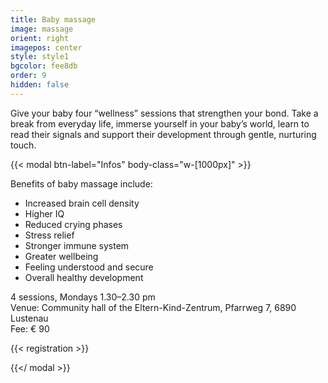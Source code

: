 ```yaml
---
title: Baby massage
image: massage
orient: right
imagepos: center
style: style1
bgcolor: fee8db
order: 9
hidden: false
---
```

Give your baby four “wellness” sessions that strengthen your bond. Take a break from
everyday life, immerse yourself in your baby’s world, learn to read their signals and support
their development through gentle, nurturing touch.

{{< modal btn-label="Infos" body-class="w-\[1000px]" >}} 

Benefits of baby massage include:

* Increased brain cell density
* Higher IQ
* Reduced crying phases
* Stress relief
* Stronger immune system
* Greater wellbeing
* Feeling understood and secure
* Overall healthy development

4 sessions, Mondays 1.30–2.30 pm  
Venue: Community hall of the Eltern-Kind-Zentrum, Pfarrweg 7, 6890 Lustenau  
Fee: € 90

{{< registration >}}

{{</ modal >}}
